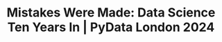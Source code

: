 ---
title: "Mistakes Were Made: Data Science Ten Years In | PyData London 2024"
slug: "mistakes-were-made-pydata-london-2024-keynote"
draft: false
event_date: "2024-06-15"
image: "img/resources/2024-06-15-mistakes-were-made-pydata-london.webp"
name: "Mistakes Were Made: Data Science Ten Years In | PyData London 2024"
description: To honor ten years of PyData London, join Dr. Rebecca Bilbro as she takes us back in time to reflect on a little over ten years working as a data scientist. One of the many renegade PhDs who joined the fledgling field of data science of the 2010's, Rebecca will share lessons learned the hard way, often from watching data science projects go sideways and learning to fix broken things. Through the lens of these canon events, she'll identify some of the anti-patterns and red flags she's learned to steer around. She also talks about how her practice of data science has changed over time, and share a handful of fairly generalizable techniques that work for her, her students, and her engineering team at Rotational Labs.
events: ['Conference Talk']
video_link: https://www.youtube.com/embed/aSCYal0w0NA?si=UCfSBqDUZQU4Ai_G
categories: ['Video']
presenters: ['Rebecca Bilbro']
topics: ['Data Science', 'Python', 'PyData London']
aliases: /resources/mistakes-were-made-pydata-london-2024-keynote
---